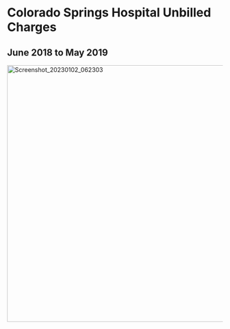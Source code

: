 <h1> Colorado Springs Hospital Unbilled Charges </h1> 
  <h2> June 2018 to May 2019 </h2>
<img width="599" alt="Screenshot_20230102_062303" src="https://user-images.githubusercontent.com/112598607/210292786-d59763fe-877a-41dc-855c-f22fbab98d57.png">
